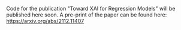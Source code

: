 Code for the publication "Toward XAI for Regression Models" will be published here soon. A pre-print of the paper can be found here: https://arxiv.org/abs/2112.11407
